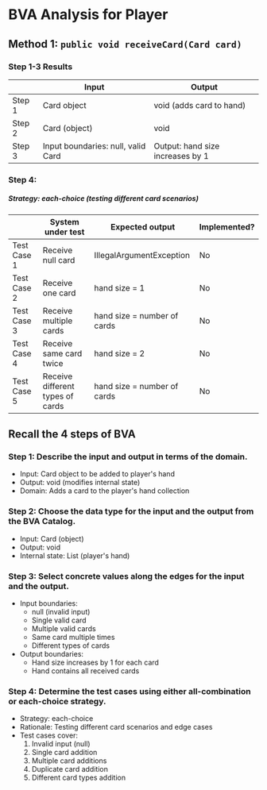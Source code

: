 # BVA Analysis for Player

## Method 1: `public void receiveCard(Card card)`

### Step 1-3 Results

|        | Input                              | Output                           |
| ------ | ---------------------------------- | -------------------------------- |
| Step 1 | Card object                        | void (adds card to hand)         |
| Step 2 | Card (object)                      | void                             |
| Step 3 | Input boundaries: null, valid Card | Output: hand size increases by 1 |

### Step 4:

##### Strategy: each-choice (testing different card scenarios)

|             | System under test                | Expected output             | Implemented? |
| ----------- | -------------------------------- | --------------------------- | ------------ |
| Test Case 1 | Receive null card                | IllegalArgumentException    | No           |
| Test Case 2 | Receive one card                 | hand size = 1               | No           |
| Test Case 3 | Receive multiple cards           | hand size = number of cards | No           |
| Test Case 4 | Receive same card twice          | hand size = 2               | No           |
| Test Case 5 | Receive different types of cards | hand size = number of cards | No           |

## Recall the 4 steps of BVA

### Step 1: Describe the input and output in terms of the domain.

- Input: Card object to be added to player's hand
- Output: void (modifies internal state)
- Domain: Adds a card to the player's hand collection

### Step 2: Choose the data type for the input and the output from the BVA Catalog.

- Input: Card (object)
- Output: void
- Internal state: List<Card> (player's hand)

### Step 3: Select concrete values along the edges for the input and the output.

- Input boundaries:
  - null (invalid input)
  - Single valid card
  - Multiple valid cards
  - Same card multiple times
  - Different types of cards
- Output boundaries:
  - Hand size increases by 1 for each card
  - Hand contains all received cards

### Step 4: Determine the test cases using either all-combination or each-choice strategy.

- Strategy: each-choice
- Rationale: Testing different card scenarios and edge cases
- Test cases cover:
  1. Invalid input (null)
  2. Single card addition
  3. Multiple card additions
  4. Duplicate card addition
  5. Different card types addition
